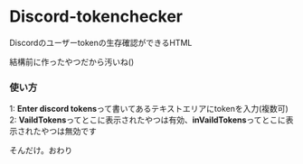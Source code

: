 # Discord-tokenchecker
Discordのユーザーtokenの生存確認ができるHTML

結構前に作ったやつだから汚いね()

### 使い方
1: **Enter discord tokens**って書いてあるテキストエリアにtokenを入力(複数可)<br>
2: **VaildTokens**ってとこに表示されたやつは有効、**inVaildTokens**ってとこに表示されたやつは無効です<br>

そんだけ。おわり
